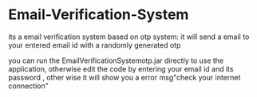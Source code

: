 # Email-Verification-System

its a email verification system based on otp system: 
it will send a email to your entered email id with a randomly generated otp

you can run the EmailVerificationSystemotp.jar directly to use the application,
otherwise edit the code by entering your email id and its password , other wise it will show you a error msg"check your internet connection"
